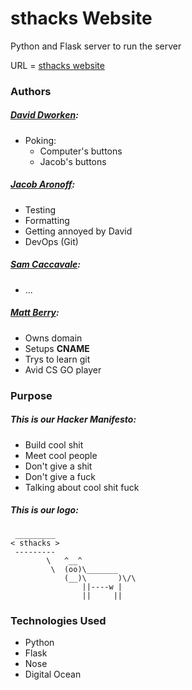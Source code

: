 # sthacks Website
Python and Flask server to run the server

URL = [sthacks website](http://sthacks.nu/)


### Authors
##### [David Dworken](mailto:dworken.d@husky.neu.edu):
* Poking: 
   * Computer's buttons
   * Jacob's buttons


##### [Jacob Aronoff](mailto:aronoff.j@husky.neu.edu):
* Testing
* Formatting
* Getting annoyed by David
* DevOps (Git)


##### [Sam Caccavale](mailto:caccavale.s@husky.neu.edu):
* ...

##### [Matt Berry](mailto:berry.matt@husky.neu.edu):
* Owns domain
* Setups __CNAME__
* Trys to learn git
* Avid CS GO player


### Purpose

##### This is our Hacker Manifesto:
* Build cool shit
* Meet cool people
* Don't give a shit
* Don't give a fuck
* Talking about cool shit fuck

##### This is our logo:

~~~
 _________
< sthacks >
 ---------
        \   ^__^
         \  (oo)\_______
            (__)\       )\/\
                ||----w |
                ||     ||
~~~


### Technologies Used
* Python
* Flask
* Nose
* Digital Ocean

